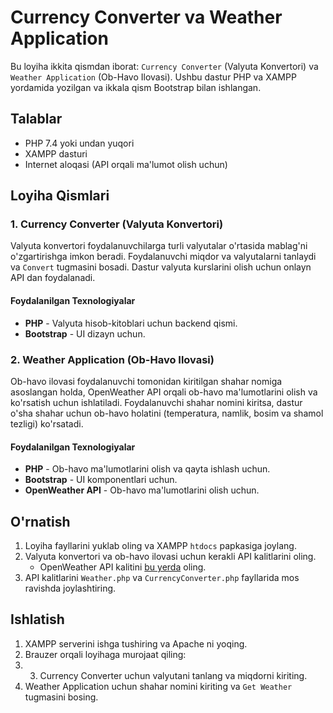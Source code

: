 # Currency Converter va Weather Application

Bu loyiha ikkita qismdan iborat: `Currency Converter` (Valyuta Konvertori) va `Weather Application` (Ob-Havo Ilovasi). Ushbu dastur PHP va XAMPP yordamida yozilgan va ikkala qism Bootstrap bilan ishlangan.

## Talablar

- PHP 7.4 yoki undan yuqori
- XAMPP dasturi
- Internet aloqasi (API orqali ma'lumot olish uchun)

## Loyiha Qismlari

### 1. Currency Converter (Valyuta Konvertori)

Valyuta konvertori foydalanuvchilarga turli valyutalar o'rtasida mablag'ni o'zgartirishga imkon beradi. Foydalanuvchi miqdor va valyutalarni tanlaydi va `Convert` tugmasini bosadi. Dastur valyuta kurslarini olish uchun onlayn API dan foydalanadi.

#### Foydalanilgan Texnologiyalar
- **PHP** - Valyuta hisob-kitoblari uchun backend qismi.
- **Bootstrap** - UI dizayn uchun.

### 2. Weather Application (Ob-Havo Ilovasi)

Ob-havo ilovasi foydalanuvchi tomonidan kiritilgan shahar nomiga asoslangan holda, OpenWeather API orqali ob-havo ma'lumotlarini olish va ko'rsatish uchun ishlatiladi. Foydalanuvchi shahar nomini kiritsa, dastur o'sha shahar uchun ob-havo holatini (temperatura, namlik, bosim va shamol tezligi) ko'rsatadi.

#### Foydalanilgan Texnologiyalar
- **PHP** - Ob-havo ma'lumotlarini olish va qayta ishlash uchun.
- **Bootstrap** - UI komponentlari uchun.
- **OpenWeather API** - Ob-havo ma'lumotlarini olish uchun.

## O'rnatish

1. Loyiha fayllarini yuklab oling va XAMPP `htdocs` papkasiga joylang.
2. Valyuta konvertori va ob-havo ilovasi uchun kerakli API kalitlarini oling.
   - OpenWeather API kalitini [bu yerda](https://home.openweathermap.org/api_keys) oling.
3. API kalitlarini `Weather.php` va `CurrencyConverter.php` fayllarida mos ravishda joylashtiring.

## Ishlatish

1. XAMPP serverini ishga tushiring va Apache ni yoqing.
2. Brauzer orqali loyihaga murojaat qiling:
3. 3. Currency Converter uchun valyutani tanlang va miqdorni kiriting.
4. Weather Application uchun shahar nomini kiriting va `Get Weather` tugmasini bosing.




